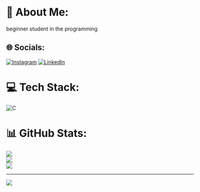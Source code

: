 # 💫 About Me:
beginner student in the programming <br>


## 🌐 Socials:
[![Instagram](https://img.shields.io/badge/Instagram-%23E4405F.svg?logo=Instagram&logoColor=white)](https://instagram.com/https://www.instagram.com/deyvy_anthony/) [![LinkedIn](https://img.shields.io/badge/LinkedIn-%230077B5.svg?logo=linkedin&logoColor=white)](https://linkedin.com/in/https://www.linkedin.com/in/deyvygomes/) 

# 💻 Tech Stack:
![C](https://img.shields.io/badge/c-%2300599C.svg?style=for-the-badge&logo=c&logoColor=white)
# 📊 GitHub Stats:
![](https://github-readme-stats.vercel.app/api?username=Deyvy-beep&theme=gotham&hide_border=false&include_all_commits=false&count_private=false)<br/>
![](https://github-readme-streak-stats.herokuapp.com/?user=Deyvy-beep&theme=gotham&hide_border=false)<br/>
![](https://github-readme-stats.vercel.app/api/top-langs/?username=Deyvy-beep&theme=gotham&hide_border=false&include_all_commits=false&count_private=false&layout=compact)

---
[![](https://visitcount.itsvg.in/api?id=Deyvy-beep&icon=0&color=0)](https://visitcount.itsvg.in)

<!-- Proudly created with GPRM ( https://gprm.itsvg.in ) -->
